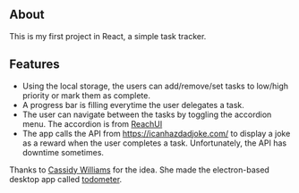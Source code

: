 ## About

This is my first project in React, a simple task tracker. 


## Features
- Using the local storage, the users can add/remove/set tasks to low/high priority or mark them as complete. 
- A progress bar is filling everytime the user delegates a task.
- The user can navigate between the tasks by toggling the accordion menu. The accordion is from [ReachUI](https://reach.tech/)
- The app calls the API from https://icanhazdadjoke.com/ to display a joke as a reward when the user completes a task. Unfortunately, the API has downtime sometimes.



Thanks to [Cassidy Williams](https://twitter.com/cassidoo/) for the idea. She made the electron-based desktop app called [todometer](https://cassidoo.github.io/todometer/). 
